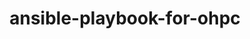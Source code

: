 ---
permalink: /engineering/projects/ansible-playbook-for-ohpc/
project_link_name: ansible-playbook-for-ohpc
project_maintainers: ''
project_stats: 'true'
project_url: https://github.com/Linaro/ansible-playbook-for-ohpc
title: ansible-playbook-for-ohpc
display: false
---